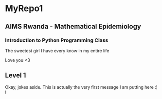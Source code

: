 # MyRepo1
## AIMS Rwanda - Mathematical Epidemiology
### Introduction to Python Programming Class

The sweetest girl I have every know in my entire life

Love you <3

## Level 1
Okay, jokes aside. This is actually the very first message I am putting here :) !
